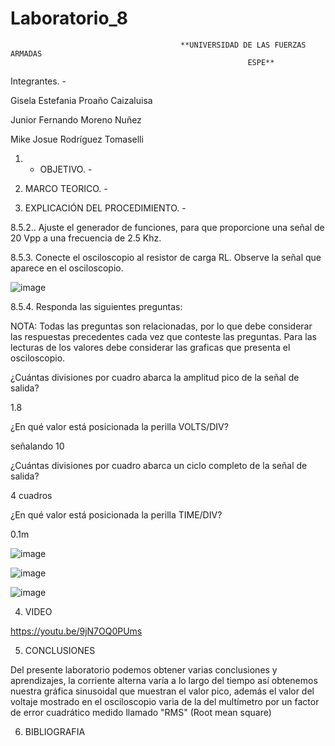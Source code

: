 # Laboratorio_8
                                          **UNIVERSIDAD DE LAS FUERZAS ARMADAS
                                                         ESPE**
Integrantes. - 

Gisela Estefania Proaño Caizaluisa

Junior Fernando Moreno Nuñez

Mike Josue Rodríguez Tomaselli

1. - OBJETIVO. -



2. MARCO TEORICO. -



3. EXPLICACIÓN DEL PROCEDIMIENTO. - 

8.5.2.. Ajuste el generador de funciones, para que proporcione una señal de 20 Vpp a una frecuencia de 2.5 Khz.

8.5.3. Conecte el osciloscopio al resistor de carga RL. Observe la señal que aparece en el osciloscopio.

![image](https://user-images.githubusercontent.com/116831534/219278675-1001e314-f595-40ee-bfde-c62dea2baf55.png)

8.5.4. Responda las siguientes preguntas:

NOTA: Todas las preguntas son relacionadas, por lo que debe considerar las respuestas precedentes cada vez que conteste las preguntas. Para las lecturas de los valores debe considerar las graficas que presenta el osciloscopio.

¿Cuántas divisiones por cuadro abarca la amplitud pico de la señal de salida?

1.8

¿En qué valor está posicionada la perilla VOLTS/DIV?

señalando 10

¿Cuántas divisiones por cuadro abarca un ciclo completo de la señal de salida?

4 cuadros

¿En qué valor está posicionada la perilla TIME/DIV?

0.1m

![image](https://user-images.githubusercontent.com/116831534/219280328-f65684b5-046c-4320-a7a5-5a7b45113ce2.png)

![image](https://user-images.githubusercontent.com/116831534/219280365-e64d6864-68c6-4ff1-8542-1c83eda4c37e.png)

![image](https://user-images.githubusercontent.com/116831534/219280274-cb332610-9fbc-420e-8b00-5e5c37b45757.png)

4. VIDEO

https://youtu.be/9jN7OQ0PUms

5. CONCLUSIONES

Del presente laboratorio podemos obtener varias conclusiones y aprendizajes, la corriente alterna varía a lo largo del tiempo así obtenemos nuestra gráfica sinusoidal que muestran el valor pico, además el valor del voltaje mostrado en el osciloscopio varia de la del multímetro por un factor de error cuadrático medido llamado "RMS" (Root mean square)

6. BIBLIOGRAFIA


















